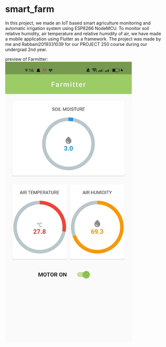 # smart_farm

In this project, we made an IoT based smart agriculture monitoring and automatic irrigation system using ESP8266 NodeMCU. To monitor soil relative humidity, air temperature and relative humidity of air, we have made a mobile application using Flutter as a framework. 
The project was made by me and Rabbani2019331039 for our PROJECT 250 course during our undergrad 2nd year.




preview of Farmitter:
![image](farmitter.png)
